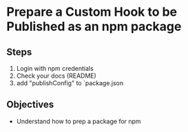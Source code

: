 # Prepare a Custom Hook to be Published as an npm package

## Steps
1. Login with npm credentials
2. Check your docs (README)
3. add "publishConfig" to `package.json

## Objectives
- Understand how to prep a package for npm


<!-- Speaker Notes

Change version because next step will use `npm version major` for the first version

 -->